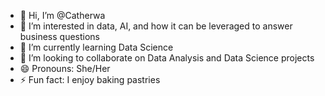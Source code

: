 - 👋 Hi, I’m @Catherwa
- 👀 I’m interested in data, AI, and how it can be leveraged to answer business questions
- 🌱 I’m currently learning Data Science 
- 💞️ I’m looking to collaborate on Data Analysis and Data Science projects
- 😄 Pronouns: She/Her
- ⚡ Fun fact: I enjoy baking pastries 

<!---
Catherwa/Catherwa is a ✨ special ✨ repository because its `README.md` (this file) appears on your GitHub profile.
You can click the Preview link to take a look at your changes.
--->
